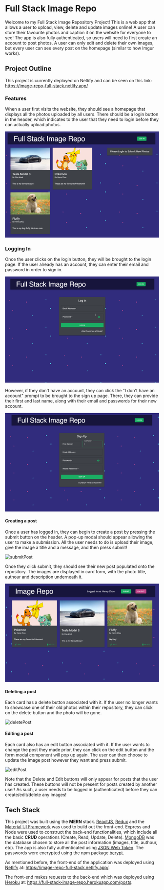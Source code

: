 # Full Stack Image Repo

Welcome to my Full Stack Image Repository Project! This is a web app that allows a user to upload, view, delete and update images online! A user can store their favourite photos and caption it on the website for everyone to see! The app is also fully authenticated, so users will need to first create an account to post photos. A user can only edit and delete their own images, but every user can see every post on the homepage (similar to how Imgur works).

## Project Outline

This project is currently deployed on Netlify and can be seen on this link: https://image-repo-full-stack.netlify.app/

### Features

When a user first visits the website, they should see a homepage that displays all the photos uploaded by all users. There should be a login button in the header, which indicates to the user that they need to login before they can actually upload photos. 

<img src="/images/begin.png">

### Logging In

Once the user clicks on the login button, they will be brought to the login page. If the user already has an account, they can enter their email and password in order to sign in. 

<img src="/images/login.png">

However, if they don't have an account, they can click the "I don't have an account" prompt to be brought to the sign up page. There, they can provide their first and last name, along with their email and passwords for their new account. 

<img src="/images/signup.png">

#### Creating a post 

Once a user has logged in, they can begin to create a post by pressing the submit button on the header. A pop-up modal should appear allowing the user to make a submission. All the user needs to do is upload their image, give the image a title and a message, and then press submit!

![submitPost](/images/submit.gif)

Once they click submit, they should see their new post populated onto the repository. The images are displayed in card form, with the photo title, authour and description underneath it. 

<img src="/images/threeposts.png">

#### Deleting a post

Each card has a delete button associated with it. If the user no longer wants to showcase one of their old photos within their repository, they can click on the delete button and the photo will be gone. 

![deletePost](/images/delete.gif)

#### Editing a post

Each card also has an edit button associated with it. If the user wants to change the post they made prior, they can click on the edit button and the form modal component will pop up again. The user can then choose to update the image post however they want and press submit. 

![editPost](/images/edit.gif)

Note that the Delete and Edit buttons will only appear for posts that the user has created. These buttons will not be present for posts created by another user! As such, a user needs to be logged in (authenticated) before they can create/edit/delete any images!

## Tech Stack

This project was built using the **MERN** stack. [ReactJS](https://reactjs.org/), [Redux](https://redux.js.org/) and the [Material UI Framework](https://material-ui.com/) was used to build out the front-end. Express and Node were used to construct the back-end functionalities, which include all the basic **CRUD** operations (Create, Read, Update, Delete). [MongoDB](https://www.mongodb.com/) was the database chosen to store all the post information (images, title, authour, etc). The app is also fully authenticated using [JSON Web Token](https://jwt.io/). The passwords were encrypted using the npm package [bcrypt](https://www.npmjs.com/package/bcrypt). 

As mentioned before, the front-end of the application was deployed using [Netlify](https://www.netlify.com/) at: https://image-repo-full-stack.netlify.app/. 

The front-end makes requests to the back-end which was deployed using [Heroku](https://www.heroku.com/) at: https://full-stack-image-repo.herokuapp.com/posts.

